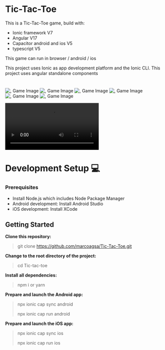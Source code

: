 # Tic-Tac-Toe

This is a Tic-Tac-Toe game, build with:

- Ionic framework V7
- Angular V17
- Capacitor android and ios V5
- typescript V5

This game can run in browser / android / ios

This project uses Ionic as app development platform and the Ionic CLI.
This project uses angular standalone components

#

![, Game Image](src/assets/git/git1.png)
![, Game Image](src/assets/git/git2.png)
![, Game Image](src/assets/git/git3.png)
![, Game Image](src/assets/git/git4.png)
![, Game Image](src/assets/git/git5.png)
![, Game Image](src/assets/git/git6.png)

![Game Video](src/assets/git/tictactoe.mp4)

# Development Setup 💻

### Prerequisites

- Install Node.js which includes Node Package Manager
- Android development: Install Android Studio
- iOS development: Install XCode

## Getting Started

**Clone this repository:**

> git clone https://github.com/marcoagsa/Tic-Tac-Toe.git

**Change to the root directory of the project:**

> cd Tic-tac-toe

**Install all dependencies:**

> npm i or yarn

**Prepare and launch the Android app:**

> npx ionic cap sync android
>
> npx ionic cap run android

**Prepare and launch the iOS app:**

> npx ionic cap sync ios
>
> npx ionic cap run ios
